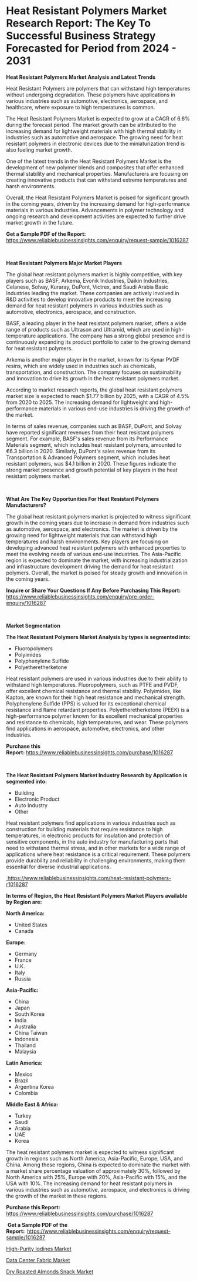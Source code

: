 <p><h1>Heat Resistant Polymers Market Research Report: The Key To Successful Business Strategy Forecasted for Period from 2024 - 2031</h1></p><p><strong>Heat Resistant Polymers Market Analysis and Latest Trends</strong></p>
<p><p>Heat Resistant Polymers are polymers that can withstand high temperatures without undergoing degradation. These polymers have applications in various industries such as automotive, electronics, aerospace, and healthcare, where exposure to high temperatures is common.</p><p>The Heat Resistant Polymers Market is expected to grow at a CAGR of 6.6% during the forecast period. The market growth can be attributed to the increasing demand for lightweight materials with high thermal stability in industries such as automotive and aerospace. The growing need for heat resistant polymers in electronic devices due to the miniaturization trend is also fueling market growth.</p><p>One of the latest trends in the Heat Resistant Polymers Market is the development of new polymer blends and composites that offer enhanced thermal stability and mechanical properties. Manufacturers are focusing on creating innovative products that can withstand extreme temperatures and harsh environments.</p><p>Overall, the Heat Resistant Polymers Market is poised for significant growth in the coming years, driven by the increasing demand for high-performance materials in various industries. Advancements in polymer technology and ongoing research and development activities are expected to further drive market growth in the future.</p></p>
<p><strong>Get a Sample PDF of the Report:&nbsp;</strong> <a href="https://www.reliablebusinessinsights.com/enquiry/request-sample/1016287">https://www.reliablebusinessinsights.com/enquiry/request-sample/1016287</a></p>
<p>&nbsp;</p>
<p><strong>Heat Resistant Polymers Major Market Players</strong></p>
<p><p>The global heat resistant polymers market is highly competitive, with key players such as BASF, Arkema, Evonik Industries, Daikin Industries, Celanese, Solvay, Kuraray, DuPont, Victrex, and Saudi Arabia Basic Industries leading the market. These companies are actively involved in R&D activities to develop innovative products to meet the increasing demand for heat resistant polymers in various industries such as automotive, electronics, aerospace, and construction.</p><p>BASF, a leading player in the heat resistant polymers market, offers a wide range of products such as Ultrason and Ultramid, which are used in high-temperature applications. The company has a strong global presence and is continuously expanding its product portfolio to cater to the growing demand for heat resistant polymers.</p><p>Arkema is another major player in the market, known for its Kynar PVDF resins, which are widely used in industries such as chemicals, transportation, and construction. The company focuses on sustainability and innovation to drive its growth in the heat resistant polymers market.</p><p>According to market research reports, the global heat resistant polymers market size is expected to reach $1.77 billion by 2025, with a CAGR of 4.5% from 2020 to 2025. The increasing demand for lightweight and high-performance materials in various end-use industries is driving the growth of the market.</p><p>In terms of sales revenue, companies such as BASF, DuPont, and Solvay have reported significant revenues from their heat resistant polymers segment. For example, BASF's sales revenue from its Performance Materials segment, which includes heat resistant polymers, amounted to €6.3 billion in 2020. Similarly, DuPont's sales revenue from its Transportation & Advanced Polymers segment, which includes heat resistant polymers, was $4.1 billion in 2020. These figures indicate the strong market presence and growth potential of key players in the heat resistant polymers market.</p></p>
<p>&nbsp;</p>
<p><strong>What Are The Key Opportunities For Heat Resistant Polymers Manufacturers?</strong></p>
<p><p>The global heat resistant polymers market is projected to witness significant growth in the coming years due to increase in demand from industries such as automotive, aerospace, and electronics. The market is driven by the growing need for lightweight materials that can withstand high temperatures and harsh environments. Key players are focusing on developing advanced heat resistant polymers with enhanced properties to meet the evolving needs of various end-use industries. The Asia-Pacific region is expected to dominate the market, with increasing industrialization and infrastructure development driving the demand for heat resistant polymers. Overall, the market is poised for steady growth and innovation in the coming years.</p></p>
<p><strong>Inquire or Share Your Questions If Any Before Purchasing This Report:</strong> <a href="https://www.reliablebusinessinsights.com/enquiry/pre-order-enquiry/1016287">https://www.reliablebusinessinsights.com/enquiry/pre-order-enquiry/1016287</a></p>
<p>&nbsp;</p>
<p><strong>Market Segmentation</strong></p>
<p><strong>The Heat Resistant Polymers Market Analysis by types is segmented into:</strong></p>
<p><ul><li>Fluoropolymers</li><li>Polyimides</li><li>Polyphenylene Sulfide</li><li>Polyetheretherketone</li></ul></p>
<p><p>Heat resistant polymers are used in various industries due to their ability to withstand high temperatures. Fluoropolymers, such as PTFE and PVDF, offer excellent chemical resistance and thermal stability. Polyimides, like Kapton, are known for their high heat resistance and mechanical strength. Polyphenylene Sulfide (PPS) is valued for its exceptional chemical resistance and flame retardant properties. Polyetheretherketone (PEEK) is a high-performance polymer known for its excellent mechanical properties and resistance to chemicals, high temperatures, and wear. These polymers find applications in aerospace, automotive, electronics, and other industries.</p></p>
<p><strong>Purchase this Report:&nbsp;</strong><a href="https://www.reliablebusinessinsights.com/purchase/1016287">https://www.reliablebusinessinsights.com/purchase/1016287</a></p>
<p>&nbsp;</p>
<p><strong>The Heat Resistant Polymers Market Industry Research by Application is segmented into:</strong></p>
<p><ul><li>Building</li><li>Electronic Product</li><li>Auto Industry</li><li>Other</li></ul></p>
<p><p>Heat resistant polymers find applications in various industries such as construction for building materials that require resistance to high temperatures, in electronic products for insulation and protection of sensitive components, in the auto industry for manufacturing parts that need to withstand thermal stress, and in other markets for a wide range of applications where heat resistance is a critical requirement. These polymers provide durability and reliability in challenging environments, making them essential for diverse industrial applications.</p></p>
<p><a href="https://www.reliablebusinessinsights.com/heat-resistant-polymers-r1016287">&nbsp;https://www.reliablebusinessinsights.com/heat-resistant-polymers-r1016287</a></p>
<p><strong>In terms of Region, the Heat Resistant Polymers Market Players available by Region are:</strong></p>
<p>
    <p> <strong> North America: </strong>
        <ul>
            <li>United States</li>
            <li>Canada</li>
        </ul>
        </p> 
    <p> <strong> Europe: </strong>
        <ul>
            <li>Germany</li>
            <li>France</li>
            <li>U.K.</li>
            <li>Italy</li>
            <li>Russia</li>
        </ul>
        </p> 
    <p> <strong> Asia-Pacific: </strong>
        <ul>
            <li>China</li>
            <li>Japan</li>
            <li>South Korea</li>
            <li>India</li>
            <li>Australia</li>
            <li>China Taiwan</li>
            <li>Indonesia</li>
            <li>Thailand</li>
            <li>Malaysia</li>
        </ul>
        </p> 
    <p> <strong> Latin America: </strong>
        <ul>
            <li>Mexico</li>
            <li>Brazil</li>
            <li>Argentina Korea</li>
            <li>Colombia</li>
        </ul>
        </p> 
    <p> <strong> Middle East & Africa: </strong>
        <ul>
            <li>Turkey</li>
            <li>Saudi</li>
            <li>Arabia</li>
            <li>UAE</li>
            <li>Korea</li>
        </ul>
    </p>
    </p>
<p><p>The heat resistant polymers market is expected to witness significant growth in regions such as North America, Asia-Pacific, Europe, USA, and China. Among these regions, China is expected to dominate the market with a market share percentage valuation of approximately 30%, followed by North America with 25%, Europe with 20%, Asia-Pacific with 15%, and the USA with 10%. The increasing demand for heat resistant polymers in various industries such as automotive, aerospace, and electronics is driving the growth of the market in these regions.</p></p>
<p><strong>Purchase this Report: </strong><a href="https://www.reliablebusinessinsights.com/purchase/1016287">https://www.reliablebusinessinsights.com/purchase/1016287</a></p>
<p>&nbsp;<strong>Get a Sample PDF of the Report:&nbsp;&nbsp;</strong><a href="https://www.reliablebusinessinsights.com/enquiry/request-sample/1016287">https://www.reliablebusinessinsights.com/enquiry/request-sample/1016287</a></p>
<p><strong></strong></p>
<p><p><a href="https://github.com/faisalayoob601/Market-Research-Report-List-1/blob/main/high-purity-iodines-market.md">High-Purity Iodines Market</a></p><p><a href="https://github.com/HallieBird1/Market-Research-Report-List-1/blob/main/data-center-fabric-market.md">Data Center Fabric Market</a></p><p><a href="https://github.com/AarobcfAusbdnjvXff/Market-Research-Report-List-1/blob/main/dry-roasted-almonds-snack-market.md">Dry Roasted Almonds Snack Market</a></p></p>
